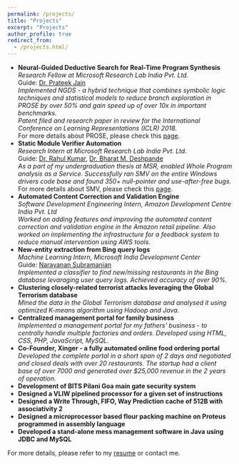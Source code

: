 ```yaml
---
permalink: /projects/
title: "Projects"
excerpt: "Projects"
author_profile: true
redirect_from: 
  - /projects.html/
---
```


* **Neural-Guided Deductive Search for Real-Time Program Synthesis**  
 *Research Fellow at Microsoft Research Lab India Pvt. Ltd.*  
 Guide: [Dr. Prateek Jain](https://www.microsoft.com/en-us/research/people/prajain/)  
 *Implemented NGDS - a hybrid technique that combines symbolic logic techniques and statistical models to reduce branch exploration in PROSE by over 50% and gain speed up of over 10x in important benchmarks.*  
 *Patent filed and research paper in review for the International Conference on Learning Representations (ICLR) 2018.*  
 For more details about PROSE, please check this [page](https://microsoft.github.io/prose/).        
* **Static Module Verifier Automation**  
 *Research Intern at Microsoft Research Lab India Pvt. Ltd.*  
 Guide: [Dr. Rahul Kumar](https://www.microsoft.com/en-us/research/people/rahulku/), [Dr. Bharat M. Deshpande](http://www.bits-pilani.ac.in/goa/bmd/profile)  
 *As a part of my undergraduation thesis at MSR, enabled Whole Program analysis as a Service. Successfully ran SMV on the entire Windows drivers code base and found 350+ null-pointer and use-after-free bugs.*  
 For more details about SMV, please check this [page](https://github.com/Microsoft/Static-Module-Verifier).    
* **Automated Content Correction and Validation Engine**  
 *Software Development Engineering Intern, Amazon Development Centre India Pvt. Ltd*  
 *Worked on adding features and improving the automated content correction and validation engine in the Amazon retail pipeline. Also worked on implementing the infrastructure for a feedback system to reduce manual intervention using AWS tools.*  
* **New-entity extraction from Bing query logs**  
 *Machine Learning Intern, Microsoft India Development Center*  
 Guide: [Narayanan Subramanian](https://www.linkedin.com/in/narayanan-subramanian-1772802/)  
 *Implemented a classifier to find new/missing restaurants in the Bing database levaraging user query logs. Achieved accuracy of over 90%.*  
* **Clustering closely-related terrorist attacks leveraging the Global Terrorism database**  
 *Mined the data in the Global Terrorism database and analysed it using optimized K-means algorithm using Hadoop and Java.*  
* **Centralized management portal for family business**  
 *Implemented a management portal for my fathers' business - to centrally handle multiple factories and orders. Developed using HTML, CSS, PHP, JavaScript, MySQL.*  
* **Co-Founder, Xinger - a fully automated online food ordering portal**  
 *Developed the complete portal in a short span of 2 days and negotiated and closed deals with over 20 restaurants. The startup had a client base of over 7000 and generated over $25,000 revenue in the 2 years of operation.*  
* **Development of BITS Pilani Goa main gate security system**  
* **Designed a VLIW pipelined processor for a given set of instructions**  
* **Designed a Write Through, FIFO, Way Prediction cache of 512B with associativity 2** 
* **Designed a microprocessor based flour packing machine on Proteus programmed in assembly language** 
* **Developed a stand-alone mess management software in Java using JDBC and MySQL**  
  
For more details, please refer to my [resume](https://abhimohta.github.io/files/resume.pdf) or contact me.  


